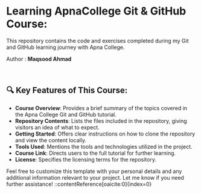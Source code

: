 # <h1>Learning ApnaCollege Git &amp; GitHub Course: </h1>

<p>This repository contains the code and exercises completed during my Git and GitHub learning journey with Apna College.</p>
<p>Author : <b>Maqsood Ahmad</b></p>
<br>
<h2>🔍 Key Features of This Course:</h2>

- **Course Overview**: Provides a brief summary of the topics covered in the Apna College Git and GitHub tutorial.
- **Repository Contents**: Lists the files included in the repository, giving visitors an idea of what to expect.
- **Getting Started**: Offers clear instructions on how to clone the repository and view the content locally.
- **Tools Used**: Mentions the tools and technologies utilized in the project.
- **Course Link**: Directs users to the full tutorial for further learning.
- **License**: Specifies the licensing terms for the repository.

Feel free to customize this template with your personal details and any additional information relevant to your project. Let me know if you need further assistance!
::contentReference[oaicite:0]{index=0}
